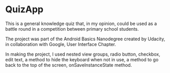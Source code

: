 # QuizApp

This is a general knowledge quiz that, in my opinion, could be used as a battle round in a competition between primary school students.

The project was part of the Android Basics Nanodegree created by Udacity, in collaboration with Google, User Interface Chapter.

In making the project, I used nested view groups, radio button, checkbox, edit text, a method to hide the keyboard when not in use, a method to go back to the top of the screen, onSaveInstanceState method.
